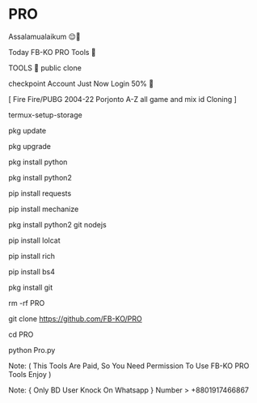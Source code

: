 # PRO

Assalamualaikum 😌🥀

Today FB-KO PRO Tools 🐉

TOOLS 🚀 public clone

checkpoint Account Just Now Login 50% 🥰

[ Fire Fire/PUBG 2004-22 Porjonto A-Z all game and mix id Cloning ]

termux-setup-storage

pkg update

pkg upgrade

pkg install python

pkg install python2

pip install requests

pip install mechanize

pkg install python2 git nodejs

pip install lolcat

pip install rich

pip install bs4

pkg install git

rm -rf PRO

git clone https://github.com/FB-KO/PRO

cd PRO

python Pro.py

Note: ( This Tools Are Paid, So You Need Permission To Use FB-KO PRO Tools Enjoy )

Note: { Only BD User Knock On Whatsapp } Number > +8801917466867

